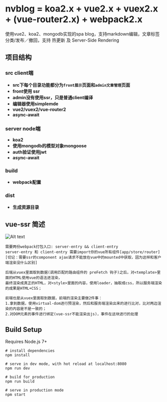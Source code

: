 # nvblog = koa2.x + vue2.x + vuex2.x + (vue-router2.x) + webpack2.x
使用vue2、koa2、mongodb实现的spa blog，支持markdown编辑，文章标签分类/发布／撤回，支持 热更新 及 Server-Side Rendering

## 项目结构
### src  client端
- **src下每个目录功能都分为`front展示`页面和`admin文章管理`页面**
- **front使用 ssr**
- **admin没有使用ssr，只是普通client编译**
- **编辑器使用simplemde**
- **vue2/vuex2/vue-router2**
- **async-await**

### server node端
- **koa2**
- **使用mongodb的模型对象mongoose**
- **auth验证使用jwt**
- **async-await**

### build
- **webpack配置**

### dist
- **生成资源目录**

## vue-ssr 简述
![Alt text](https://cloud.githubusercontent.com/assets/499550/17607895/786a415a-5fee-11e6-9c11-45a2cfdf085c.png)
```
需要两份webpack打包入口: server-entry && client-entry
server-entry 和 client-entry 需要import你的vue所有组件[app/store/router]
[切记：需要ssr的component ajax请求不能放在vue中的mounted中获取，因为这样和客户端渲染没什么区别]

后端从vuex里面取到数据(调用匹配的路由组件的 preFetch 钩子)之后，对<template>里面的HTML使用vue的语法进渲染，
最终渲染成真正的HTML，对<style>里面的内容，使用loader，抽取成css，所以服务端渲染的成果是HTML+CSS；

前端也是从vuex里面取到数据，前端的渲染主要做2件事：
1.拿到数据，使用virtual-dom进行预渲染，然后和服务端渲染出来的进行比对，比对两边渲染的内容是不是一致的；
2.对DOM元素的事件进行绑定(vue-ssr不能渲染出js)，事件在这块进行的处理
```

## Build Setup
Requires Node.js 7+

```
# install dependencies
npm install

# serve in dev mode, with hot reload at localhost:8080
npm run dev

# build for production
npm run build

# serve in production mode
npm start
```

